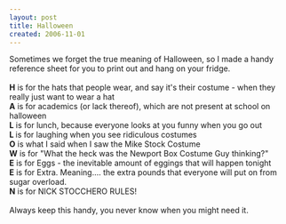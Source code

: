 ```yaml
---
layout: post
title: Halloween
created: 2006-11-01
---
```

<p>Sometimes we forget the true meaning of Halloween, so I made a handy reference sheet for you to print out and hang on your fridge.<br />
	<br />
	<span style="font-weight: bold;">H</span> is for the hats that people wear, and say it&#39;s their costume - when they really just want to wear a hat<br />
	<span style="font-weight: bold;">A</span> is for academics (or lack thereof), which are not present at school on halloween<br />
	<span style="font-weight: bold;">L</span> is for lunch, because everyone looks at you funny when you go out<br />
	<span style="font-weight: bold;">L </span>is for laughing when you see ridiculous costumes<br />
	<span style="font-weight: bold;">O</span> is what I said when I saw the Mike Stock Costume<br />
	<span style="font-weight: bold;">W</span> is for &quot;What the heck was the Newport Box Costume Guy thinking?&quot;<br />
	<span style="font-weight: bold;">E</span> is for Eggs - the inevitable amount of eggings that will happen tonight<br />
	<span style="font-weight: bold;">E</span> is for Extra. Meaning.... the extra pounds that everyone will put on from sugar overload.<br />
	<span style="font-weight: bold;">N</span> is for NICK STOCCHERO RULES!<br />
	<br />
	Always keep this handy, you never know when you might need it.</p>
